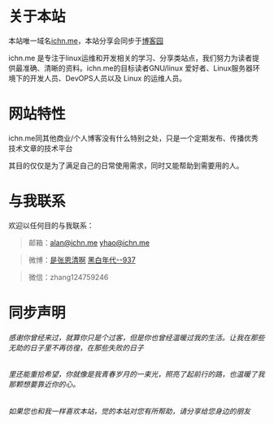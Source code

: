 # 关于本站
本站唯一域名[ichn.me](https://ichn.me "ichn.me")，本站分享会同步于[博客园](https://www.cnblogs.com/zeq912/ "博客园")

ichn.me 是专注于linux运维和开发相关的学习、分享类站点，我们努力为读者提供最准确、清晰的资料。ichn.me的目标读者GNU/linux 爱好者、Linux服务器环境下的开发人员、DevOPS人员以及 Linux 的运维人员。
# 网站特性
ichn.me同其他商业/个人博客没有什么特别之处，只是一个定期发布、传播优秀技术文章的技术平台

其目的仅仅是为了满足自己的日常使用需求，同时又能帮助到需要用的人。
# 与我联系
欢迎以任何目的与我联系：


> 邮箱：alan@ichn.me   yhao@ichn.me

> 微博：[是张恩清啊](https://weibo.com/5628470434/profile?rightmod=1&wvr=6&mod=personinfo&is_all=1 "是张恩清啊") </b>  [黑白年代--937](https://www.weibo.com/u/2893872351?from=myfollow_all&is_all=1 "黑白年代--937")

> 微信：zhang124759246   

# 同步声明


###### 感谢你曾经来过，就算你只是个过客，但是你也曾经温暖过我的生活。让我在那些无助的日子里不再彷徨，在那些失败的日子
###### 里还能重拾希望，你就像是我青春岁月的一束光，照亮了起前行的路，也温暖了我那颗想要靠近你的心。
###### 如果您也和我一样喜欢本站，觉的本站对您有所帮助，请分享给您身边的朋友
